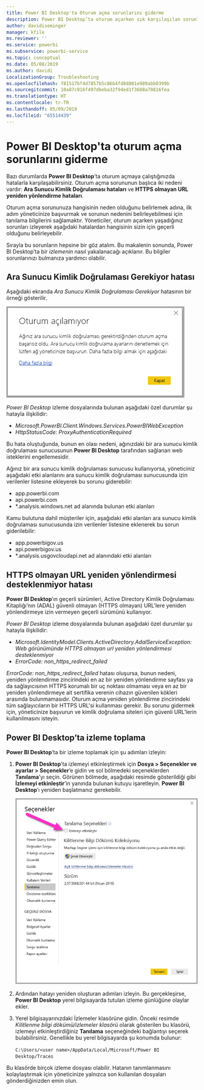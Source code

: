```yaml
---
title: Power BI Desktop'ta Oturum açma sorunlarını giderme
description: Power BI Desktop’ta oturum açarken sık karşılaşılan sorunlara yönelik çözümler
author: davidiseminger
manager: kfile
ms.reviewer: ''
ms.service: powerbi
ms.subservice: powerbi-service
ms.topic: conceptual
ms.date: 05/08/2019
ms.author: davidi
LocalizationGroup: Troubleshooting
ms.openlocfilehash: f81517bf4d7857b5c86b4fd8d801e989abb0399b
ms.sourcegitcommit: 10a87c016f497dbeba32f94ed1f3688a70816fea
ms.translationtype: HT
ms.contentlocale: tr-TR
ms.lasthandoff: 05/09/2019
ms.locfileid: "65514439"
---
```

# <a name="troubleshooting-sign-in-for-power-bi-desktop"></a>Power BI Desktop'ta oturum açma sorunlarını giderme
Bazı durumlarda **Power BI Desktop**’ta oturum açmaya çalıştığınızda hatalarla karşılaşabilirsiniz. Oturum açma sorununun başlıca iki nedeni vardır: **Ara Sunucu Kimlik Doğrulaması hataları** ve **HTTPS olmayan URL yeniden yönlendirme hataları**. 

Oturum açma sorununuza hangisinin neden olduğunu belirlemek adına, ilk adım yöneticinize başvurmak ve sorunun nedenini belirleyebilmesi için tanılama bilgilerini sağlamaktır. Yöneticiler, oturum açarken yaşadığınız sorunları izleyerek aşağıdaki hatalardan hangisinin sizin için geçerli olduğunu belirleyebilir. 

Sırayla bu sorunların hepsine bir göz atalım. Bu makalenin sonunda, Power BI Desktop’ta bir *izlemenin* nasıl yakalanacağı açıklanır. Bu bilgiler sorunlarınızı bulmanıza yardımcı olabilir.


## <a name="proxy-authentication-required-error"></a>Ara Sunucu Kimlik Doğrulaması Gerekiyor hatası

Aşağıdaki ekranda *Ara Sunucu Kimlik Doğrulaması Gerekiyor* hatasının bir örneği gösterilir.

![Ara Sunucu Kimlik Doğrulaması hatasına yönelik oturum açma hatası](media/desktop-troubleshooting-sign-in/desktop-tshoot-sign-in_01.png)

*Power BI Desktop* izleme dosyalarında bulunan aşağıdaki özel durumlar şu hatayla ilişkilidir:

* *Microsoft.PowerBI.Client.Windows.Services.PowerBIWebException*
* *HttpStatusCode: ProxyAuthenticationRequired*

Bu hata oluştuğunda, bunun en olası nedeni, ağınızdaki bir ara sunucu kimlik doğrulaması sunucusunun **Power BI Desktop** tarafından sağlanan web isteklerini engellemesidir. 

Ağınız bir ara sunucu kimlik doğrulaması sunucusu kullanıyorsa, yöneticiniz aşağıdaki etki alanlarını ara sunucu kimlik doğrulaması sunucusunda izin verilenler listesine ekleyerek bu sorunu giderebilir:

* app.powerbi.com
* api.powerbi.com
* *.analysis.windows.net ad alanında bulunan etki alanları

Kamu bulutuna dahil müşteriler için, aşağıdaki etki alanları ara sunucu kimlik doğrulaması sunucusunda izin verilenler listesine eklenerek bu sorun giderilebilir:

* app.powerbigov.us
* api.powerbigov.us
* *.analysis.usgovcloudapi.net ad alanındaki etki alanları

## <a name="non-https-url-redirect-not-supported-error"></a>HTTPS olmayan URL yeniden yönlendirmesi desteklenmiyor hatası

**Power BI Desktop**’ın geçerli sürümleri, Active Directory Kimlik Doğrulaması Kitaplığı’nın (ADAL) güvenli olmayan (HTTPS olmayan) URL'lere yeniden yönlendirmeye izin vermeyen geçerli sürümünü kullanıyor. 

*Power BI Desktop* izleme dosyalarında bulunan aşağıdaki özel durumlar şu hatayla ilişkilidir:

* *Microsoft.IdentityModel.Clients.ActiveDirectory.AdalServiceException: Web görünümünde HTTPS olmayan url yeniden yönlendirmesi desteklenmiyor*
* *ErrorCode: non_https_redirect_failed*

*ErrorCode: non_https_redirect_failed* hatası oluşursa, bunun nedeni, yeniden yönlendirme zincirindeki en az bir yeniden yönlendirme sayfası ya da sağlayıcısının HTTPS korumalı bir uç noktası olmaması veya en az bir yeniden yönlendirmeye ait sertifika verenin cihazın güvenilen kökleri arasında bulunmamasıdır. Oturum açma yeniden yönlendirme zincirindeki tüm sağlayıcıların bir HTTPS URL'si kullanması gerekir. Bu sorunu gidermek için, yöneticinize başvurun ve kimlik doğrulama siteleri için güvenli URL’lerin kullanılmasını isteyin. 

## <a name="how-to-collect-a-trace-in-power-bi-desktop"></a>Power BI Desktop’ta izleme toplama

**Power BI Desktop**’ta bir izleme toplamak için şu adımları izleyin:

1. **Power BI Desktop**’ta izlemeyi etkinleştirmek için **Dosya > Seçenekler ve ayarlar > Seçenekler**’e gidin ve sol bölmedeki seçeneklerden **Tanılama**’yı seçin. Görünen bölmede, aşağıdaki resimde gösterildiği gibi **İzlemeyi etkinleştir**’in yanında bulunan kutuyu işaretleyin. **Power BI Desktop**’ı yeniden başlatmanız gerekebilir.
   
   ![Power BI Desktop'ta izlemeyi etkinleştirme](media/desktop-troubleshooting-sign-in/desktop-tshoot-sign-in_02.png)

2. Ardından hatayı yeniden oluşturan adımları izleyin. Bu gerçekleşirse, **Power BI Desktop** yerel bilgisayarda tutulan izleme günlüğüne olaylar ekler.

3. Yerel bilgisayarınızdaki İzlemeler klasörüne gidin. Önceki resimde *Kilitlenme bilgi dökümü/izlemeler klasörü* olarak gösterilen bu klasörü, izlemeyi etkinleştirdiğiniz **Tanılama** seçeneğindeki bağlantıyı seçerek bulabilirsiniz. Genellikle bu yerel bilgisayarda şu konumda bulunur:

    `C:\Users/<user name>/AppData/Local/Microsoft/Power BI Desktop/Traces`

Bu klasörde birçok izleme dosyası olabilir. Hatanın tanımlanmasını kolaylaştırmak için yöneticinize yalnızca son kullanılan dosyaları gönderdiğinizden emin olun. 

